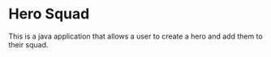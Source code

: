 # Hero Squad
This is a java application that allows a user to create a hero and add them to their squad.